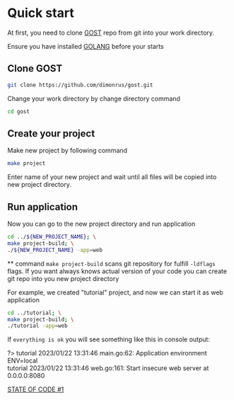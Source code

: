 # Quick start

At first, you need to clone [GOST](https://github.com/dimonrus/gost) repo from git into your work directory. 

Ensure you have installed [GOLANG](https://go.dev/dl/) before your starts
## Clone GOST

```bash
git clone https://github.com/dimonrus/gost.git
```

Change your work directory by change directory command

```bash
cd gost
```
## Create your project

Make new project by following command

```bash
make project
```

Enter name of your new project and wait until all files will be copied into new project directory.
## Run application

Now you can go to the new project directory and run application

```bash
cd ../${NEW_PROJECT_NAME}; \
make project-build; \
./${NEW_PROJECT_NAME} -app=web
```
** command `make project-build` scans git repository for fulfill `-ldflags` flags. 
If you want always knows actual version of your code you can create git repo into you new project directory

For example, we created "tutorial" project, and now we can start it as web application
```bash
cd ../tutorial; \
make project-build; \
./tutorial -app=web
```

If `everything is ok` you will see something like this in console output:

?> tutorial 2023/01/22 13:31:46 main.go:62: Application environment ENV=local <br>
tutorial 2023/01/22 13:31:46 web.go:161: Start insecure web server at 0.0.0.0:8080

[STATE OF CODE #1](https://github.com/dimonrus/tutorial/commit/6857d6a77860ef40a7eec631f5cfcd960e66ce69)